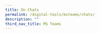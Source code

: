 ```yaml
---
title: On Chats
permalink: /digital-tools/msteams/chats/
description: ""
third_nav_title: MS Teams
---
```



